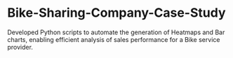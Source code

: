 # Bike-Sharing-Company-Case-Study
 Developed Python scripts to automate the generation of Heatmaps and Bar charts, enabling efficient analysis of sales 
performance for a Bike service provider.
